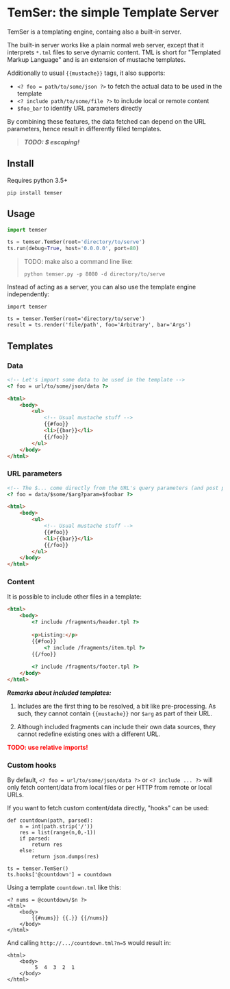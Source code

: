 TemSer: the simple Template Server
==================================

TemSer is a templating engine, containg also a built-in server.

The built-in server works like a plain normal web server, except that it interprets `*.tml` files to serve dynamic content.
TML is short for "Templated Markup Language" and is an extension of mustache templates.

Additionally to usual `{{mustache}}` tags, it also supports:

- `<? foo = path/to/some/json ?>` to fetch the actual data to be used in the template
- `<? include path/to/some/file ?>` to include local or remote content
- `$foo_bar` to identify URL parameters directly

By combining these features, the data fetched can depend on the URL parameters, 
hence result in differently filled templates.


> ***TODO: $ escaping!***


Install
-------

Requires python 3.5+

`pip install temser`

Usage
-----

```python
import temser

ts = temser.TemSer(root='directory/to/serve')
ts.run(debug=True, host='0.0.0.0', port=80)
```

> TODO: make also a command line like:
>
> `python temser.py -p 8080 -d directory/to/serve`

Instead of acting as a server, you can also use the template engine independently:

```
import temser

ts = temser.TemSer(root='directory/to/serve')
result = ts.render('file/path', foo='Arbitrary', bar='Args')
```

Templates
---------

### Data

```html
<!-- Let's import some data to be used in the template -->
<? foo = url/to/some/json/data ?>

<html>
	<body>
		<ul>
			<!-- Usual mustache stuff -->
			{{#foo}}
			<li>{{bar}}</li>
			{{/foo}}
		</ul>
	</body>
</html>
```

### URL parameters


```html
<!-- The $... come directly from the URL's query parameters (and post params) -->
<? foo = data/$some/$arg?param=$foobar ?>

<html>
	<body>
		<ul>
			<!-- Usual mustache stuff -->
			{{#foo}}
			<li>{{bar}}</li>
			{{/foo}}
		</ul>
	</body>
</html>
```

### Content

It is possible to include other files in a template:

```html
<html>
	<body>
		<? include /fragments/header.tpl ?>
		
		<p>Listing:</p>
		{{#foo}}
			<? include /fragments/item.tpl ?>
		{{/foo}}
		
		<? include /fragments/footer.tpl ?>
	</body>
</html>
```

***Remarks about included templates:***

1. Includes are the first thing to be resolved, a bit like pre-processing.
As such, they cannot contain `{{mustache}}` nor `$arg` as part of their URL.

2. Although included fragments can include their own data sources, they cannot redefine
existing ones with a different URL.

<b style="color:red">TODO: use relative imports!</b>

### Custom hooks


By default, `<? foo = url/to/some/json/data ?>` or `<? include ... ?>` will only
fetch content/data from local files or per HTTP from remote or local URLs.

If you want to fetch custom content/data directly, "hooks" can be used:
```
def countdown(path, parsed):
    n = int(path.strip('/'))
    res = list(range(n,0,-1))
    if parsed:
        return res
    else:
        return json.dumps(res)

ts = temser.TemSer()
ts.hooks['@countdown'] = countdown
```

Using a template `countdown.tml` like this:
```
<? nums = @countdown/$n ?>
<html>
	<body>
		{{#nums}} {{.}} {{/nums}}
	</body>
</html>
```

And calling `http://.../countdown.tml?n=5` would result in:

```
<html>
	<body>
		 5  4  3  2  1
	</body>
</html>